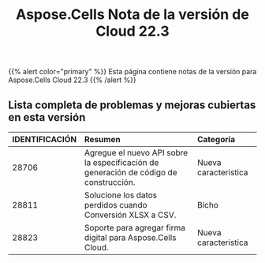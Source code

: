 ﻿---
title: Aspose.Cells Nota de la versión de Cloud 22.3
second_title: Aspose.Cells Cloud Documen
type: docs
url: /es/aspose-cells-cloud-22-3-release-notes/
description: Aspose.Cells La nube admite Excel para crear, convertir, fusionar, dividir, proteger, operación de objetos internos, etc.
weight: 19
---
{{% alert color="primary" %}} 
Esta página contiene notas de la versión para Aspose.Cells Cloud 22.3
{{% /alert %}} 
## **Lista completa de problemas y mejoras cubiertas en esta versión**
|**IDENTIFICACIÓN**|**Resumen**|**Categoría**|
|:- |:- |:- |
|28706 |Agregue el nuevo API sobre la especificación de generación de código de construcción.| Nueva caracteristica|
|28811 |Solucione los datos perdidos cuando Conversión XLSX a CSV.| Bicho|
|28823 |Soporte para agregar firma digital para Aspose.Cells Cloud.| Nueva caracteristica|
